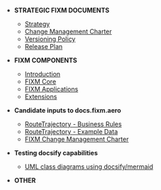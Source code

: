 - **STRATEGIC FIXM DOCUMENTS**
  - [Strategy](fixm/strategy.md)
  - [Change Management Charter](fixm/charter.md)
  - [Versioning Policy](fixm/versioning.md)
  - [Release Plan](fixm/releasePlan.md)

  
- **FIXM COMPONENTS**
  -  [Introduction](fixm/strategy.md)
  -  [FIXM Core](fixm/charter.md)
  -  [FIXM Applications](fixm/versioning.md)
  -  [Extensions](fixm/releasePlan.md)


- **Candidate inputs to docs.fixm.aero**
  - [RouteTrajectory - Business Rules](fixm/RouteTrajectory.md)
  - [RouteTrajectory - Example Data](fixm/Example.md)
  - [FIXM Change Management Charter](fixm/charter.md)
  
  
- **Testing docsify capabilities**  
  - [UML class diagrams using docsify/mermaid](fixm/FIXM_UML_in_mermaid.md)  


- **OTHER**
  
  
